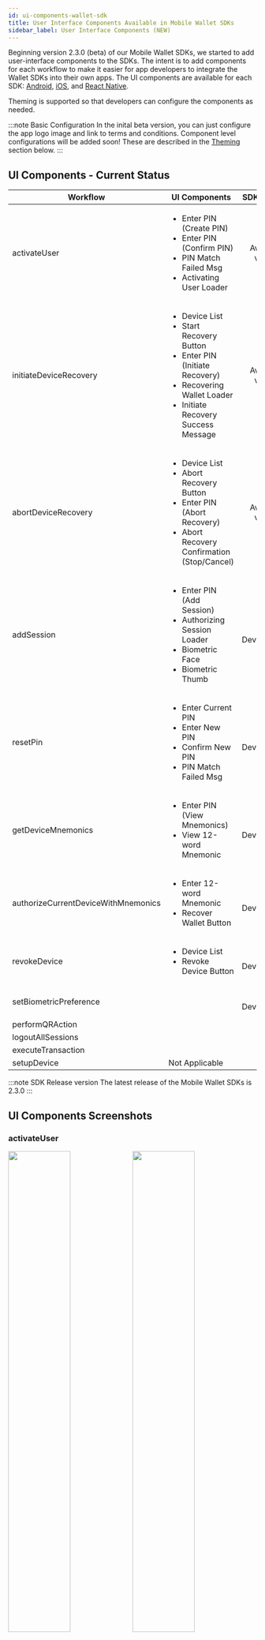 ```yaml
---
id: ui-components-wallet-sdk
title: User Interface Components Available in Mobile Wallet SDKs
sidebar_label: User Interface Components (NEW)
---
```


Beginning version 2.3.0 (beta) of our Mobile Wallet SDKs, we started to add user-interface components to the SDKs. The intent is to add components for each workflow to make it easier for app developers to integrate the Wallet SDKs into their own apps. The UI components are available for each SDK: [Android](/platform/docs/sdk/mobile-wallet-sdks/android/), [iOS](/platform/docs/sdk/mobile-wallet-sdks/iOS), and [React Native](/platform/docs/sdk/mobile-wallet-sdks/react-native). 

Theming is supported so that developers can configure the components as needed.

:::note Basic Configuration
In the inital beta version, you can just configure the app logo image and link to terms and conditions. Component level configurations will be added soon! These are described in the [Theming](/platform/docs/sdk/ui-components-wallet-sdk/#theming) section below.
:::

## UI Components - Current Status

| Workflow | UI Components | SDK Version | Theming | 
| --- | --- | :---: | :---: |
| activateUser | <ul><li>Enter PIN (Create PIN)</li><li>Enter PIN (Confirm PIN)</li><li>PIN Match Failed Msg</li><li>Activating User Loader</li></ul> | Available v2.3.0 | 15-Aug-2019 |
| initiateDeviceRecovery | <ul><li>Device List</li><li>Start Recovery Button</li><li>Enter PIN (Initiate Recovery)</li><li>Recovering Wallet Loader</li><li>Initiate Recovery Success Message</li></ul> | Available v2.3.0 | 15-Aug-2019 | 
| abortDeviceRecovery | <ul><li>Device List</li><li>Abort Recovery Button</li><li>Enter PIN (Abort Recovery)</li><li>Abort Recovery Confirmation (Stop/Cancel)</li></ul> | Available v2.3.0 | 15-Aug-2019 | 
| addSession | <ul><li>Enter PIN (Add Session)</li><li>Authorizing Session Loader</li><li>Biometric Face</li><li>Biometric Thumb</li><ul> | In Development | 15-Aug-2019 |  
| resetPin | <ul><li>Enter Current PIN</li><li>Enter New PIN</li><li>Confirm New PIN</li><li>PIN Match Failed Msg</li></ul> | In Development | 15-Aug-2019 |
| getDeviceMnemonics | <ul><li>Enter PIN (View Mnemonics)</li><li>View 12-word Mnemonic </li></ul> | In Development | 15-Aug-2019 | 
| authorizeCurrentDeviceWithMnemonics  | <ul><li>Enter 12-word Mnemonic</li><li>Recover Wallet Button</li></ul> | In Development | 15-Aug-2019 |
| revokeDevice | <ul><li>Device List</li><li>Revoke Device Button</li></ul> | In Development | 15-Aug-2019 |
| setBiometricPreference |  |  In Development | 15-Aug-2019 |
| performQRAction | | |  |
| logoutAllSessions | | | |
| executeTransaction | | | |
| setupDevice | Not Applicable | N/A | N/A |

:::note SDK Release version
The latest release of the Mobile Wallet SDKs is 2.3.0
:::

## UI Components Screenshots

### activateUser
<div style="no-wrap">
<img alt-text="create-pin" src="/platform/docs/assets/ui-thru-sdk/activate-user/create-pin.png" width="50%"><img alt-text="confirm-pin" src="/platform/docs/assets/ui-thru-sdk/activate-user/confirm-pin.png" width="50%"><img alt-text="activating-user-loader" src="/platform/docs/assets/ui-thru-sdk/activate-user/activating-user-loader.png" width="50%"><img alt-text="pin-match-failed" src="/platform/docs/assets/ui-thru-sdk/activate-user/pin-match-failed.png" width="50%">
</div>

### initiateDeviceRecovery
<div style="no-wrap">
<img alt-text="recovery-enter-pin" src="/platform/docs/assets/ui-thru-sdk/device-recovery/recovery-enter-pin.png" width="50%"><img alt-text="recovery-loader" src="/platform/docs/assets/ui-thru-sdk/device-recovery/recovery-loader.png" width="50%"><img alt-text="recovery-confirmation-success" src="/platform/docs/assets/ui-thru-sdk/device-recovery/recovery-confirmation-success.png" width="50%">
</div>

### abortDeviceRecovery 
<div style="no-wrap">
<img alt-text="abort-recovery-enter-pin" src="/platform/docs/assets/ui-thru-sdk/device-recovery/abort-recovery-enter-pin.png" width="50%"><img alt-text="abort-recovery-device-list" src="/platform/docs/assets/ui-thru-sdk/device-recovery/abort-recovery-device-list.png" width="50%"><img alt-text="abort-recovery-confirmation" src="/platform/docs/assets/ui-thru-sdk/device-recovery/abort-recovery-confirmation.png" width="50%">
</div>

### resetPIN
<div style="no-wrap">
<img alt-text="reset-pin-1" src="/platform/docs/assets/ui-thru-sdk/reset-pin/reset-pin-1.png" width="50%"><img alt-text="reset-pin-2" src="/platform/docs/assets/ui-thru-sdk/reset-pin/reset-pin-2.png" width="50%"><img alt-text="reset-pin-3" src="/platform/docs/assets/ui-thru-sdk/reset-pin/reset-pin-3.png" width="50%">
</div>

### addSession
<div style="no-wrap">
<img alt-text="authorize-session" src="/platform/docs/assets/ui-thru-sdk/add-session/authorize-session.png" width="50%"><img alt-text="auth-loader" src="/platform/docs/assets/ui-thru-sdk/add-session/auth-loader.png" width="50%"><img alt-text="biometric-face" src="/platform/docs/assets/ui-thru-sdk/add-session/biometric-face.png" width="50%"><img alt-text="biometric-face-failed" src="/platform/docs/assets/ui-thru-sdk/add-session/biometric-face-failed.png" width="50%"><img alt-text="biometric-thumb" src="/platform/docs/assets/ui-thru-sdk/add-session/biometric-thumb.png" width="50%"><img alt-text="biometric-face-failed" src="/platform/docs/assets/ui-thru-sdk/add-session/biometric-face-failed.png" width="50%">
</div>

### getDeviceMnemonics
<div style="no-wrap">
<img alt-text="mnemonic-phrase-1" src="/platform/docs/assets/ui-thru-sdk/mnemonic/mnemonic-phrase-1.png" width="50%"><img alt-text="mnemonic-phrase-2" src="/platform/docs/assets/ui-thru-sdk/mnemonic/mnemonic-phrase-2.png" width="50%">
</div>

## Theming
The following is an overview of the components that will be configurable.

<img alt-text="theming" src="/platform/docs/assets/ui-thru-sdk/theming.jpg" width="100%">


## Learn More
To learn more, check out the UI components section in each of the Wallet SDK GitHub Readme files. Scroll down to the sections titled OstWalletUI.
* [Android Wallet SDK](https://github.com/ostdotcom/ost-wallet-sdk-android/tree/release-2.3)
* [iOS Wallet SDK](https://github.com/ostdotcom/ost-wallet-sdk-ios/tree/release-2.3)
* [React-Native Wallet SDK](https://github.com/ostdotcom/ost-wallet-sdk-react-native/tree/release-2.3)
